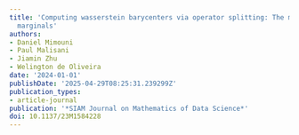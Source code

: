 ```yaml
---
title: 'Computing wasserstein barycenters via operator splitting: The method of averaged
  marginals'
authors:
- Daniel Mimouni
- Paul Malisani
- Jiamin Zhu
- Welington de Oliveira
date: '2024-01-01'
publishDate: '2025-04-29T08:25:31.239299Z'
publication_types:
- article-journal
publication: '*SIAM Journal on Mathematics of Data Science*'
doi: 10.1137/23M1584228
---
```

